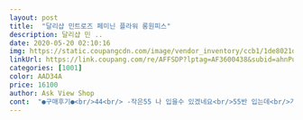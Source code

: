 ```yaml
---
layout: post 
title:  "달리샵 민트로즈 페미닌 플라워 롱원피스" 
description: 달리샵 민 ..
date: 2020-05-20 02:10:16 
img: https://static.coupangcdn.com/image/vendor_inventory/ccb1/1de8021dc4951c1c1ac7ec258385334612e887e4aba44a6035c77c40f59d.jpg 
linkUrl: https://link.coupang.com/re/AFFSDP?lptag=AF3600438&subid=ahnPublicAsk&pageKey=1478173992&itemId=2539577783&vendorItemId=70532226961&traceid=V0-113-5e3f9ec41f966ac0 
categories: [1001] 
color: AAD34A 
price: 16100 
author: Ask View Shop 
cont:  "●구매후기●<br/>44<br/> -작은55 나 입을수 있겠네요<br/>55반 입는데<br/>가슴 부분이 라인 때문에 몸매 엄청 좋아 보여요<br/>구매자에겐  불량입니다.<br/><br/>구매해서 입으려니<br/>그런데<br/>근데 가슴 부분 라인 때문에 팔을 들 수 없어요 ㅠㅠ<br/>너무 예뻐요.<br/><br/>뒤 자크가 등 절반에서 더 이상 닫히질 않네요.<br/><br/>시정 해 주세요<br/>싸이즈 기준<br/>아무리 옷이 예쁜들 입지못하면  그또한<br/>예쁜옷입니다.<br/><br/>이 옷도  프리라<br/>저가 168에 56<br/> -7 키로<br/>평소 프리싸이즈 웬만해서 넉넉합니다.<br/><br/>프리싸이즈가 도대체 얼마 기준인가요<br/>하리 밴딩 없어서 구매했는데<br/>" 
---
```

